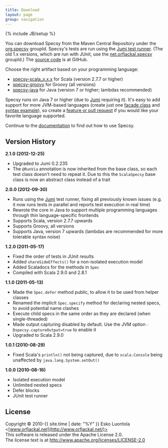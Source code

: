 ```yaml
---
title: Download
layout: page
group: navigation
---
```

{% include JB/setup %}

You can download Specsy from the Maven Central Repository under the [org.specsy](http://search.maven.org/#search%7Cga%7C1%7Cg%3A%22org.specsy%22) groupId. Specsy's tests are run using the [Jumi test runner](http://jumi.fi/). (The old 1.x versions, which are run with JUnit, use the [net.orfjackal.specsy](http://search.maven.org/#search%7Cga%7C1%7Cg%3A%22net.orfjackal.specsy%22) groupId.) The [source code](https://github.com/orfjackal/specsy) is at GitHub.

Choose the right artifact based on your programming language:

- [specsy-scala_x.x.x](http://search.maven.org/#search%7Cga%7C1%7Cg%3A%22org.specsy%22%20specsy-scala) for Scala (version 2.7.7 or higher)
- [specsy-groovy](http://search.maven.org/#search%7Cga%7C1%7Cg%3A%22org.specsy%22%20a%3A%22specsy-groovy%22) for Groovy (all versions)
- [specsy-java](http://search.maven.org/#search%7Cga%7C1%7Cg%3A%22org.specsy%22%20a%3A%22specsy-java%22) for Java (version 7 or higher; lambdas recommended)

Specsy runs on Java 7 or higher (due to [Jumi](http://jumi.fi/) requiring it). It's easy to add support for more JVM-based languages (create just one [facade class](https://github.com/orfjackal/specsy/blob/master/specsy-groovy/src/main/java/org/specsy/groovy) and [syntax example](https://github.com/orfjackal/specsy/tree/master/specsy-groovy/src/test/java/org/specsy/groovy)), so create a [feature or pull request](https://github.com/orfjackal/specsy/issues) if you would like your favorite language supported.

Continue to the [documentation](documentation.html) to find out how to use Specsy.


Version History
---------------

**2.1.0 (2012-12-25)**

- Upgraded to Jumi 0.2.235
- The `@RunVia` annotation is now inherited from the base class, so each test class doesn't need to repeat it. Due to this the `ScalaSpecsy` base class is now an abstract class instead of a trait

**2.0.0 (2012-09-30)**

- Runs using the [Jumi](http://jumi.fi/) test runner, fixing all previously known issues (e.g. it now runs tests in parallel and reports test execution in real time)
- Rewrote the core in Java to support multiple programming languages through thin language-specific frontends
- Supports Scala, version 2.7.7 upwards
- Supports Groovy, all versions
- Supports Java, version 7 upwards (lambdas are recommended for more tolerable syntax noise)

**1.2.0 (2011-05-17)**

- Fixed the order of tests in JUnit results
- Added `shareSideEffects()` for a non-isolated execution model
- Added Scaladocs for the methods in `Spec`
- Compiled with Scala 2.9.0 and 2.8.1

**1.1.0 (2011-05-13)**

- Made the `Spec.defer` method public, to allow it to be used from helper classes
- Renamed the implicit `Spec.specify` method for declaring nested specs, to avoid potential name clashes
- Execute child specs in the same order as they are declared (when single-threaded)
- Made output capturing disabled by default. Use the JVM option `-Dspecsy.captureOutput=true` to enable it
- Upgraded to Scala 2.9.0

**1.0.1 (2010-08-29)**

- Fixed Scala's `println()` not being captured, due to `scala.Console` being unaffected by `java.lang.System.setOut()`

**1.0.0 (2010-08-16)**

- Isolated execution model
- Unlimited nested specs
- Defer blocks
- JUnit test runner


License
-------

Copyright © 2010-{{ site.time | date: "%Y" }} Esko Luontola <[www.orfjackal.net](http://www.orfjackal.net/)>  
This software is released under the Apache License 2.0.  
The license text is at <http://www.apache.org/licenses/LICENSE-2.0>
